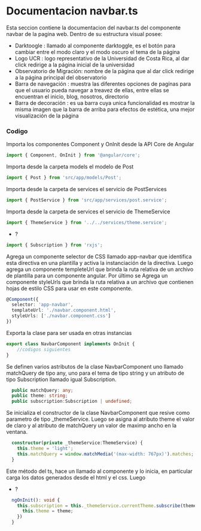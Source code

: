 # Documentacion navbar.ts

Esta seccion contiene la documentacion del navbar.ts del componente navbar de la pagina web. Dentro de su estructura visual posee: 
* Darktoogle : llamado al componente darktoggle, es el botón para cambiar entre el modo claro y el modo oscuro el tema de la página
* Logo UCR : logo representativo de la Universidad de Costa Rica, al dar click redirige a la página inicial   de la universidad
* Observatorio de Migración: nombre de la página que al dar click redirige a la página principal del observatorio
* Barra de navegación : muestra las diferentes opciones de pagínas para que el usuario pueda navegar a treavez de ellas,  entre ellas se encuentran el inicio, blog, nosotros, directorio
* Barra de  decoración : es ua barra cuya unica funcionalidad es mostrar la misma imagen que la barra de arriba para efectos de estética, una mejor visualización de la página

### Codigo
Importa los componentes Component y OnInit desde la API Core de Angular
``` ts
import { Component, OnInit } from '@angular/core';
``` 
Importa desde la carpeta models el modelo de Post 
``` ts 
import { Post } from 'src/app/models/Post';
``` 
Importa desde la carpeta de services el servicio de PostServices
``` ts
import { PostService } from 'src/app/services/post.service';
``` 
Importa desde la carpeta de services el servicio de ThemeService
``` ts
import { ThemeService } from '../../services/theme.service';
``` 
* ?
```  ts
import { Subscription } from 'rxjs';
```
Agrega un componente selector de CSS llamado app-navbar que identifica esta directiva en una plantilla y activa la instanciación de la directiva.  Luego agrega un componente templeteUrl que brinda la ruta relativa de un archivo de plantilla para un componente angular. Por último se Agrega un componente styleUrls que brinda la ruta relativa a un archivo que contienen hojas de estilo CSS para usar en este componente.
``` ts
@Component({
  selector: 'app-navbar',
  templateUrl: './navbar.component.html',
  styleUrls: ['./navbar.component.css']
})
``` 

Exporta la clase para ser usada en otras instancias
``` ts
export class NavbarComponent implements OnInit {
    //codigos siguientes
}
``` 

Se definen varios astributos de la clase NavbarComponent uno llamado matchQuery de tipo any, uno para el tema de tipo string y un atributo de tipo Subscription llamado igual Subscription. 
``` ts
  public matchQuery: any;
  public theme: string;
  public subscription:Subscription | undefined;
``` 

Se inicializa el constructor de la clase NavbarComponent que resive como parametro de tipo _themeService. Luego se asigna al atributo theme el valor de claro y al atributo de matchQuery un valor de maximp ancho en la ventana.
``` ts
  constructor(private _themeService:ThemeService) {
    this.theme = 'light';
    this.matchQuery = window.matchMedia('(max-width: 767px)').matches;
  }
``` 

 Este método del ts, hace un llamado al componente y lo inicia, en particular carga los datos generados desde el html y el css. Luego 
 * ? 
``` ts
  ngOnInit(): void {
    this.subscription = this._themeService.currentTheme.subscribe(theme => {
      this.theme = theme;
    })
  }
``` 
